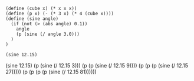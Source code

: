 ```
(define (cube x) (* x x x))
(define (p x) (- (* 3 x) (* 4 (cube x))))
(define (sine angle)
  (if (not (> (abs angle) 0.1))
    angle
    (p (sine (/ angle 3.0)))
  )
)

(sine 12.15)
```

(sine 12.15)
(p (sine (/ 12.15 3)))
(p (p (sine (/ 12.15 9))))
(p (p (p (sine (/ 12.15 27)))))
(p (p (p (p (sine (/ 12.15 81))))))
